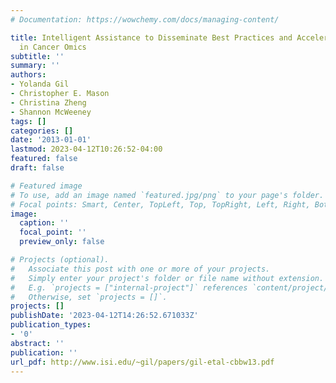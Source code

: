 ```yaml
---
# Documentation: https://wowchemy.com/docs/managing-content/

title: Intelligent Assistance to Disseminate Best Practices and Accelerate Discoveries
  in Cancer Omics
subtitle: ''
summary: ''
authors:
- Yolanda Gil
- Christopher E. Mason
- Christina Zheng
- Shannon McWeeney
tags: []
categories: []
date: '2013-01-01'
lastmod: 2023-04-12T10:26:52-04:00
featured: false
draft: false

# Featured image
# To use, add an image named `featured.jpg/png` to your page's folder.
# Focal points: Smart, Center, TopLeft, Top, TopRight, Left, Right, BottomLeft, Bottom, BottomRight.
image:
  caption: ''
  focal_point: ''
  preview_only: false

# Projects (optional).
#   Associate this post with one or more of your projects.
#   Simply enter your project's folder or file name without extension.
#   E.g. `projects = ["internal-project"]` references `content/project/deep-learning/index.md`.
#   Otherwise, set `projects = []`.
projects: []
publishDate: '2023-04-12T14:26:52.671033Z'
publication_types:
- '0'
abstract: ''
publication: ''
url_pdf: http://www.isi.edu/~gil/papers/gil-etal-cbbw13.pdf
---
```

